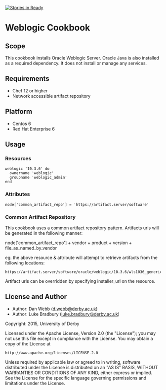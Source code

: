 [![Stories in Ready](https://badge.waffle.io/universityofderby/chef-weblogic.png?label=ready&title=Ready)](https://waffle.io/universityofderby/chef-weblogic)
# Weblogic Cookbook

## Scope
This cookbook installs Oracle Weblogic Server.
Oracle Java is also installed as a required dependency.
It does not install or manage any services.

## Requirements
* Chef 12 or higher
* Network accessible artifact repository

## Platform
* Centos 6
* Red Hat Enterprise 6

## Usage

### Resources
```
weblogic '10.3.6' do
  ownername 'weblogic'
  groupname 'weblogic_admin' 
end
```
### Attributes
```
node['common_artifact_repo'] = 'https://artifact.server/software'
```

### Common Artifact Repository
This cookbook uses a common artifact repository pattern. 
Artifacts urls will be generated in the following manner:

node['common_artifact_repo'] + vendor + product + version + file_as_named_by_vendor

eg. the above resource & attribute will attempt to retrieve artifacts from the following
locations:
```
https://artifact.server/software/oracle/weblogic/10.3.6/wls1036_generic.jar
```

Artifact urls can be overridden by specifying installer_url on the
resource.

## License and Author

* Author: Dan Webb (<d.webb@derby.ac.uk>)
* Author: Luke Bradbury (<luke.bradbury@derby.ac.uk>)

Copyright: 2015, University of Derby

Licensed under the Apache License, Version 2.0 (the "License");
you may not use this file except in compliance with the License.
You may obtain a copy of the License at

    http://www.apache.org/licenses/LICENSE-2.0

Unless required by applicable law or agreed to in writing, software
distributed under the License is distributed on an "AS IS" BASIS,
WITHOUT WARRANTIES OR CONDITIONS OF ANY KIND, either express or implied.
See the License for the specific language governing permissions and
limitations under the License.
